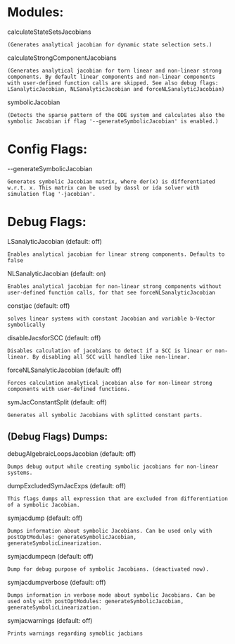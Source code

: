 
# Modules:

calculateStateSetsJacobians

    (Generates analytical jacobian for dynamic state selection sets.)

calculateStrongComponentJacobians

    (Generates analytical jacobian for torn linear and non-linear strong components. By default linear components and non-linear components with user-defined function calls are skipped. See also debug flags: LSanalyticJacobian, NLSanalyticJacobian and forceNLSanalyticJacobian)

symbolicJacobian

    (Detects the sparse pattern of the ODE system and calculates also the symbolic Jacobian if flag '--generateSymbolicJacobian' is enabled.)


# Config Flags:

--generateSymbolicJacobian

    Generates symbolic Jacobian matrix, where der(x) is differentiated w.r.t. x. This matrix can be used by dassl or ida solver with simulation flag '-jacobian'.


# Debug Flags:

LSanalyticJacobian (default: off)

    Enables analytical jacobian for linear strong components. Defaults to false

NLSanalyticJacobian (default: on)

    Enables analytical jacobian for non-linear strong components without user-defined function calls, for that see forceNLSanalyticJacobian

constjac (default: off)

    solves linear systems with constant Jacobian and variable b-Vector symbolically
disableJacsforSCC (default: off)

    Disables calculation of jacobians to detect if a SCC is linear or non-linear. By disabling all SCC will handled like non-linear.

forceNLSanalyticJacobian (default: off)

    Forces calculation analytical jacobian also for non-linear strong components with user-defined functions.

symJacConstantSplit (default: off)

    Generates all symbolic Jacobians with splitted constant parts.


## (Debug Flags) Dumps:

debugAlgebraicLoopsJacobian (default: off)

    Dumps debug output while creating symbolic jacobians for non-linear systems.


dumpExcludedSymJacExps (default: off)

    This flags dumps all expression that are excluded from differentiation of a symbolic Jacobian.

symjacdump (default: off)

    Dumps information about symbolic Jacobians. Can be used only with postOptModules: generateSymbolicJacobian, generateSymbolicLinearization.

symjacdumpeqn (default: off)

    Dump for debug purpose of symbolic Jacobians. (deactivated now).

symjacdumpverbose (default: off)

    Dumps information in verbose mode about symbolic Jacobians. Can be used only with postOptModules: generateSymbolicJacobian, generateSymbolicLinearization.

symjacwarnings (default: off)

    Prints warnings regarding symoblic jacbians

